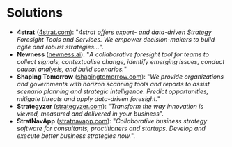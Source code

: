 # Solutions

- **4strat** ([4strat.com](https://www.4strat.com/)): "_4strat offers expert- and data-driven Strategy Foresight Tools and Services. We empower decision-makers to build agile and robust strategies..._".
- **Newness** ([newness.ai](https://newness.ai/)): "_A collaborative foresight tool for teams to collect signals, contextualise change, identify emerging issues, conduct causal analysis, and build scenarios._"
- **Shaping Tomorrow** ([shapingtomorrow.com](https://www.shapingtomorrow.com/)): "_We provide organizations and governments with horizon scanning tools and reports to assist scenario planning and strategic intelligence. Predict opportunities, mitigate threats and apply data-driven foresight._"
- **Strategyzer** ([strategyzer.com](https://www.strategyzer.com/)): "_Transform the way innovation is viewed, measured and delivered in your business_".
- **StratNavApp** ([stratnavapp.com](https://www.stratnavapp.com/)): "_Collaborative business strategy software for consultants, practitioners and startups. Develop and execute better business strategies now._".
